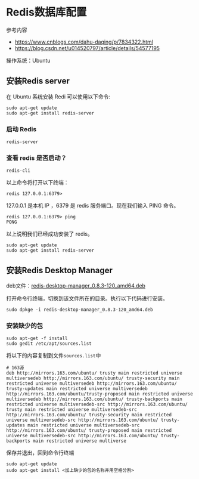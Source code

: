 # Redis数据库配置

参考内容

- https://www.cnblogs.com/dahu-daqing/p/7834322.html
- https://blog.csdn.net/u014520797/article/details/54577195

操作系统：Ubuntu

## 安装Redis server

在 Ubuntu 系统安装 Redi 可以使用以下命令:

```
sudo apt-get update
sudo apt-get install redis-server
```

### 启动 Redis

```
redis-server
```

### 查看 redis 是否启动？

```
redis-cli
```

以上命令将打开以下终端：

```
redis 127.0.0.1:6379>
```

127.0.0.1 是本机 IP ，6379 是 redis 服务端口。现在我们输入 PING 命令。

```
redis 127.0.0.1:6379> ping
PONG
```

以上说明我们已经成功安装了 redis。

```shell
sudo apt-get update
sudo apt-get install redis-server
```

## 安装Redis Desktop Manager

deb文件：[redis-desktop-manager_0.8.3-120_amd64.deb](./redis-desktop-manager_0.8.3-120_amd64.deb)

打开命令行终端，切换到该文件所在的目录。执行以下代码进行安装。

```shell
sudo dpkge -i redis-desktop-manager_0.8.3-120_amd64.deb
```

### 安装缺少的包

```shell
sudo apt-get -f install
sudo gedit /etc/apt/sources.list
```

将以下的内容复制到文件```sources.list```中

```shell
# 163源
deb http://mirrors.163.com/ubuntu/ trusty main restricted universe multiversedeb http://mirrors.163.com/ubuntu/ trusty-security main restricted universe multiversedeb http://mirrors.163.com/ubuntu/ trusty-updates main restricted universe multiversedeb http://mirrors.163.com/ubuntu/trusty-proposed main restricted universe multiversedeb http://mirrors.163.com/ubuntu/ trusty-backports main restricted universe multiversedeb-src http://mirrors.163.com/ubuntu/ trusty main restricted universe multiversedeb-src http://mirrors.163.com/ubuntu/ trusty-security main restricted universe multiversedeb-src http://mirrors.163.com/ubuntu/ trusty-updates main restricted universe multiversedeb-src http://mirrors.163.com/ubuntu/ trusty-proposed main restricted universe multiversedeb-src http://mirrors.163.com/ubuntu/ trusty-backports main restricted universe multiverse
```

保存并退出，回到命令行终端

```shell
sudo apt-get update
sudo apt-get install <加上缺少的包的名称并用空格分割>
```

